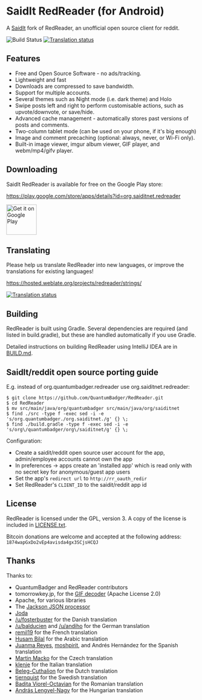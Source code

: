 SaidIt RedReader (for Android)
=======================

A [SaidIt](https://saidit.net) fork of RedReader, an unofficial open source client for reddit.

![Build Status](https://travis-ci.org/QuantumBadger/RedReader.svg?branch=master)
[![Translation status](https://hosted.weblate.org/widgets/redreader/-/svg-badge.svg)](https://hosted.weblate.org/engage/redreader/?utm_source=widget)

Features
--------

* Free and Open Source Software - no ads/tracking.
* Lightweight and fast
* Downloads are compressed to save bandwidth.
* Support for multiple accounts.
* Several themes such as Night mode (i.e. dark theme) and Holo
* Swipe posts left and right to perform customisable actions, such as
  upvote/downvote, or save/hide.
* Advanced cache management - automatically stores past versions of
  posts and comments.
* Two-column tablet mode (can be used on your phone, if it's big enough)
* Image and comment precaching (optional: always, never, or Wi-Fi only).
* Built-in image viewer, imgur album viewer, GIF player, and
  webm/mp4/gifv player.


Downloading
-----------

SaidIt RedReader is available for free on the Google Play store:

https://play.google.com/store/apps/details?id=org.saiditnet.redreader

[<img src="https://play.google.com/intl/en_us/badges/images/generic/en_badge_web_generic.png"
      alt="Get it on Google Play"
      height="80">](https://play.google.com/store/apps/details?id=org.saiditnet.redreader)


Translating
-----------

Please help us translate RedReader into new languages, or improve the translations for existing languages!

https://hosted.weblate.org/projects/redreader/strings/

[![Translation status](https://hosted.weblate.org/widgets/redreader/-/svg-badge.svg)](https://hosted.weblate.org/engage/redreader/?utm_source=widget)


Building
--------

RedReader is built using Gradle. Several dependencies are required (and
listed in build.gradle), but these are handled automatically if you use
Gradle.

Detailed instructions on building RedReader using IntelliJ IDEA are in
[BUILD.md](BUILD.md).

SaidIt/reddit open source porting guide
----------------------

E.g. instead of org.quantumbadger.redreader use org.saiditnet.redreader:

    $ git clone https://github.com/QuantumBadger/RedReader.git
    $ cd RedReader
    $ mv src/main/java/org/quantumbadger src/main/java/org/saiditnet
    $ find ./src -type f -exec sed -i -e 's/org.quantumbadger./org.saiditnet./g' {} \;
    $ find ./build.gradle -type f -exec sed -i -e 's/org\/quantumbadger/org\/saiditnet/g' {} \;

Configuration:

* Create a saidit/reddit open source user account for the app, admin/employee accounts cannot own the app
* In preferences -> apps create an 'installed app' which is read only with no secret key for anonymous/guest app users
* Set the app's `redirect url` to `http://rr_oauth_redir`
* Set RedReader's `CLIENT_ID` to the saidit/reddit app id

License
-------

RedReader is licensed under the GPL, version 3. A copy of the license is
included in [LICENSE.txt](LICENSE.txt).

Bitcoin donations are welcome and accepted at the following address:
`1874wapGxDo2vEp4avisda4gx3SCjsHCQJ`


Thanks
------

Thanks to:

* QuantumBadger and RedReader contributors
* tomorrowkey.jp, for the [GIF decoder](https://code.google.com/p/android-gifview/) (Apache License 2.0)
* Apache, for various libraries
* The [Jackson JSON processor](http://jackson.codehaus.org/)
* [Joda](http://joda-time.sourceforge.net/)
* [/u/fosterbuster](http://www.reddit.com/user/fosterbuster) for the Danish translation
* [/u/balducien](http://www.reddit.com/user/balducien) and [/u/andiho](http://www.reddit.com/user/andiho) for the German translation
* [remil19](https://github.com/remil19) for the French translation
* [Husam Bilal](https://github.com/husam212) for the Arabic translation
* [Juanma Reyes](https://github.com/jmreyes), [moshpirit](https://github.com/moshpirit), and Andrés Hernández for the Spanish translation
* [Martin Macko](https://github.com/LinkedList) for the Czech translation
* [klenje](https://github.com/klenje) for the Italian translation
* [Beleg-Cuthalion](https://github.com/Beleg-Cuthalion) for the Dutch translation
* [tjernquist](https://github.com/tjernquist) for the Swedish translation
* [Badita Viorel-Octavian](https://github.com/vooctavian) for the Romanian translation
* [András Lengyel-Nagy](https://github.com/lna91) for the Hungarian translation
